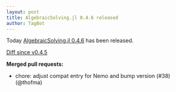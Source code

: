 ```yaml
---
layout: post
title: AlgebraicSolving.jl 0.4.6 released
author: TagBot
---
```


Today [AlgebraicSolving.jl 0.4.6](https://github.com/algebraic-solving/AlgebraicSolving.jl/releases/tag/v0.4.6) has
been released.

[Diff since v0.4.5](https://github.com/algebraic-solving/AlgebraicSolving.jl/compare/v0.4.5...v0.4.6)


**Merged pull requests:**
- chore: adjust compat entry for Nemo and bump version (#38) (@thofma)
